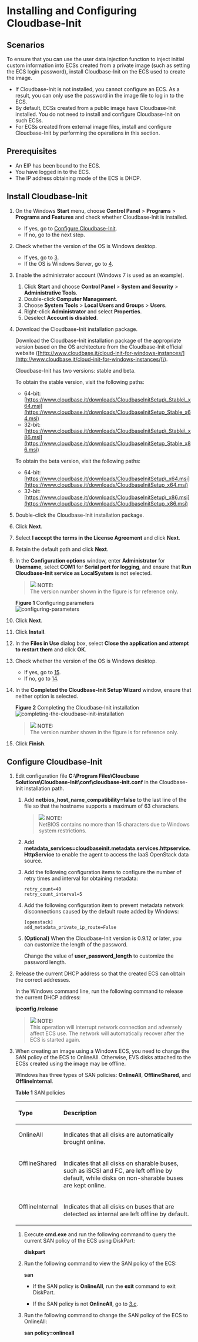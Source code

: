 # Installing and Configuring Cloudbase-Init<a name="EN-US_TOPIC_0030730602"></a>

## Scenarios<a name="en-us_topic_0029124575_section21661076191949"></a>

To ensure that you can use the user data injection function to inject initial custom information into ECSs created from a private image \(such as setting the ECS login password\), install  Cloudbase-Init  on the ECS used to create the image.

-   If Cloudbase-Init is not installed, you cannot configure an ECS. As a result, you can only use the password in the image file to log in to the ECS.
-   By default, ECSs created from a public image have Cloudbase-Init installed. You do not need to install and configure Cloudbase-Init on such ECSs.
-   For ECSs created from external image files, install and configure Cloudbase-Init by performing the operations in this section.

## Prerequisites<a name="en-us_topic_0029124575_section31429961161037"></a>

-   An EIP has been bound to the ECS.
-   You have logged in to the ECS.
-   The IP address obtaining mode of the ECS is DHCP.

## Install Cloudbase-Init<a name="en-us_topic_0029124575_section54473519191017"></a>

1.  On the Windows  **Start**  menu, choose  **Control Panel**  \>  **Programs**  \>  **Programs and Features**  and check whether Cloudbase-Init is installed.
    -   If yes, go to  [Configure Cloudbase-Init](#section67455211370).
    -   If no, go to the next step.

2.  Check whether the version of the OS is Windows desktop.
    -   If yes, go to  [3](#li5127112791712).
    -   If the OS is Windows Server, go to  [4](#en-us_topic_0029124575_li6098361192920).

3.  <a name="li5127112791712"></a>Enable the administrator account \(Windows 7 is used as an example\).
    1.  Click  **Start**  and choose  **Control Panel**  \>  **System and Security**  \>  **Administrative Tools**.
    2.  Double-click  **Computer Management**.
    3.  Choose  **System Tools**  \>  **Local Users and Groups**  \>  **Users**.
    4.  Right-click  **Administrator**  and select  **Properties**.
    5.  Deselect  **Account is disabled**.

4.  <a name="en-us_topic_0029124575_li6098361192920"></a>Download the Cloudbase-Init installation package.

    Download the Cloudbase-Init installation package of the appropriate version based on the OS architecture from the Cloudbase-Init official website \([http://www.cloudbase.it/cloud-init-for-windows-instances/](http://www.cloudbase.it/cloud-init-for-windows-instances/)\).

    Cloudbase-Init has two versions: stable and beta.

    To obtain the stable version, visit the following paths:

    -   64-bit:  [https://www.cloudbase.it/downloads/CloudbaseInitSetup\_Stable\_x64.msi](https://www.cloudbase.it/downloads/CloudbaseInitSetup_Stable_x64.msi)
    -   32-bit:  [https://www.cloudbase.it/downloads/CloudbaseInitSetup\_Stable\_x86.msi](https://www.cloudbase.it/downloads/CloudbaseInitSetup_Stable_x86.msi)

    To obtain the beta version, visit the following paths:

    -   64-bit:  [https://www.cloudbase.it/downloads/CloudbaseInitSetup\_x64.msi](https://www.cloudbase.it/downloads/CloudbaseInitSetup_x64.msi)
    -   32-bit:  [https://www.cloudbase.it/downloads/CloudbaseInitSetup\_x86.msi](https://www.cloudbase.it/downloads/CloudbaseInitSetup_x86.msi)

5.  Double-click the Cloudbase-Init installation package.
6.  Click  **Next**.
7.  Select  **I accept the terms in the License Agreement**  and click  **Next**.
8.  Retain the default path and click  **Next**.
9.  In the  **Configuration options**  window, enter  **Administrator**  for  **Username**, select  **COM1**  for  **Serial port for logging**, and ensure that  **Run Cloudbase-Init service as LocalSystem**  is not selected.

    >![](public_sys-resources/icon-note.gif) **NOTE:**   
    >The version number shown in the figure is for reference only.  

    **Figure  1**  Configuring parameters<a name="fig416499174516"></a>  
    ![](figures/configuring-parameters.png "configuring-parameters")

10. Click  **Next**.
11. Click  **Install**.
12. In the  **Files in Use**  dialog box, select  **Close the application and attempt to restart them**  and click  **OK**.
13. Check whether the version of the OS is Windows desktop.
    -   If yes, go to  [15](#li8450150161333).
    -   If no, go to  [14](#li208441311639).

14. <a name="li208441311639"></a>In the  **Completed the Cloudbase-Init Setup Wizard**  window, ensure that neither option is selected.

    **Figure  2**  Completing the Cloudbase-Init installation<a name="fig515010583213"></a>  
    ![](figures/completing-the-cloudbase-init-installation.png "completing-the-cloudbase-init-installation")

    >![](public_sys-resources/icon-note.gif) **NOTE:**   
    >The version number shown in the figure is for reference only.  

15. <a name="li8450150161333"></a>Click  **Finish**.

## Configure Cloudbase-Init<a name="section67455211370"></a>

1.  Edit configuration file  **C:\\Program Files\\Cloudbase Solutions\\Cloudbase-Init\\conf\\cloudbase-init.conf**  in the Cloudbase-Init installation path.
    1.  Add  **netbios\_host\_name\_compatibility=false**  to the last line of the file so that the hostname supports a maximum of 63 characters.

        >![](public_sys-resources/icon-note.gif) **NOTE:**   
        >NetBIOS contains no more than 15 characters due to Windows system restrictions.  

    2.  Add  **metadata\_services=cloudbaseinit.metadata.services.httpservice.HttpService**  to enable the agent to access the IaaS OpenStack data source.
    3.  Add the following configuration items to configure the number of retry times and interval for obtaining metadata:

        ```
        retry_count=40
        retry_count_interval=5
        ```

    4.  Add the following configuration item to prevent metadata network disconnections caused by the default route added by Windows:

        ```
        [openstack]
        add_metadata_private_ip_route=False
        ```

    5.  **\(Optional\)**  When the Cloudbase-Init version is 0.9.12 or later, you can customize the length of the password.

        Change the value of  **user\_password\_length**  to customize the password length.

2.  Release the current DHCP address so that the created ECS can obtain the correct addresses.

    In the Windows command line, run the following command to release the current DHCP address:

    **ipconfig /release**

    >![](public_sys-resources/icon-note.gif) **NOTE:**   
    >This operation will interrupt network connection and adversely affect ECS use. The network will automatically recover after the ECS is started again.  

3.  When creating an image using a Windows ECS, you need to change the SAN policy of the ECS to OnlineAll. Otherwise, EVS disks attached to the ECSs created using the image may be offline.

    Windows has three types of SAN policies:  **OnlineAll**,  **OfflineShared**, and  **OfflineInternal**.

    **Table  1**  SAN policies

    <a name="table01861238133815"></a>
    <table><thead align="left"><tr id="row81963383381"><th class="cellrowborder" valign="top" width="15%" id="mcps1.2.3.1.1"><p id="p420114385381"><a name="p420114385381"></a><a name="p420114385381"></a><strong id="b842352706201211"><a name="b842352706201211"></a><a name="b842352706201211"></a>Type</strong></p>
    </th>
    <th class="cellrowborder" valign="top" width="85%" id="mcps1.2.3.1.2"><p id="p9201838153816"><a name="p9201838153816"></a><a name="p9201838153816"></a><strong id="b84235270695939"><a name="b84235270695939"></a><a name="b84235270695939"></a>Description</strong></p>
    </th>
    </tr>
    </thead>
    <tbody><tr id="row12204113873819"><td class="cellrowborder" valign="top" width="15%" headers="mcps1.2.3.1.1 "><p id="p220511386388"><a name="p220511386388"></a><a name="p220511386388"></a>OnlineAll</p>
    </td>
    <td class="cellrowborder" valign="top" width="85%" headers="mcps1.2.3.1.2 "><p id="p320719385384"><a name="p320719385384"></a><a name="p320719385384"></a>Indicates that all disks are automatically brought online.</p>
    </td>
    </tr>
    <tr id="row1420833823819"><td class="cellrowborder" valign="top" width="15%" headers="mcps1.2.3.1.1 "><p id="p17209183853811"><a name="p17209183853811"></a><a name="p17209183853811"></a>OfflineShared</p>
    </td>
    <td class="cellrowborder" valign="top" width="85%" headers="mcps1.2.3.1.2 "><p id="p1621083893810"><a name="p1621083893810"></a><a name="p1621083893810"></a>Indicates that all disks on sharable buses, such as iSCSI and FC, are left offline by default, while disks on non-sharable buses are kept online.</p>
    </td>
    </tr>
    <tr id="row1621043819381"><td class="cellrowborder" valign="top" width="15%" headers="mcps1.2.3.1.1 "><p id="p12212238153815"><a name="p12212238153815"></a><a name="p12212238153815"></a>OfflineInternal</p>
    </td>
    <td class="cellrowborder" valign="top" width="85%" headers="mcps1.2.3.1.2 "><p id="p2217138133815"><a name="p2217138133815"></a><a name="p2217138133815"></a>Indicates that all disks on buses that are detected as internal are left offline by default.</p>
    </td>
    </tr>
    </tbody>
    </table>

    1.  Execute  **cmd.exe**  and run the following command to query the current SAN policy of the ECS using DiskPart:

        **diskpart**

    2.  Run the following command to view the SAN policy of the ECS:

        **san**

        -   If the SAN policy is  **OnlineAll**, run the  **exit**  command to exit DiskPart.

        -   If the SAN policy is not  **OnlineAll**, go to  [3.c](#li1823793883810).

    3.  <a name="li1823793883810"></a>Run the following command to change the SAN policy of the ECS to OnlineAll:

        **san policy=onlineall**



